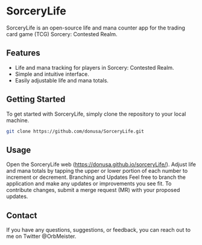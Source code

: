 # SorceryLife

SorceryLife is an open-source life and mana counter app for the trading card game (TCG) Sorcery: Contested Realm.

## Features

- Life and mana tracking for players in Sorcery: Contested Realm.
- Simple and intuitive interface.
- Easily adjustable life and mana totals.

## Getting Started

To get started with SorceryLife, simply clone the repository to your local machine.

```bash
git clone https://github.com/donusa/SorceryLife.git
```
## Usage
Open the SorceryLife web (https://donusa.github.io/sorceryLife/).
Adjust life and mana totals by tapping the upper or lower portion of each number to increment or decrement.
Branching and Updates
Feel free to branch the application and make any updates or improvements you see fit. To contribute changes, submit a merge request (MR) with your proposed updates.

## Contact
If you have any questions, suggestions, or feedback, you can reach out to me on Twitter @OrbMeister.
